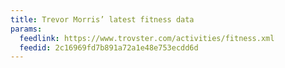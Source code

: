 ```yaml
---
title: Trevor Morris’ latest fitness data
params:
  feedlink: https://www.trovster.com/activities/fitness.xml
  feedid: 2c16969fd7b891a72a1e48e753ecdd6d
---
```

